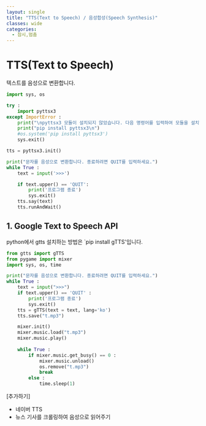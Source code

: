 ```yaml
---
layout: single
title: "TTS(Text to Speech) / 음성합성(Speech Synthesis)"
classes: wide
categories:
  - 잠시,멈춤
---
```



# TTS(Text to Speech)  

텍스트를 음성으로 변환합니다. 

```python
import sys, os

try :
    import pyttsx3
except ImportError :
    print("\npyttsx3 모듈이 설치되지 않았습니다. 다음 명령어를 입력하여 모듈을 설치해 주세요.")
    print("pip install pyttsx3\n")
    #os.system('pip install pyttsx3')
    sys.exit()

tts = pyttsx3.init()

print("문자를 음성으로 변환합니다. 종료하려면 QUIT를 입력하세요.")
while True :
    text = input('>>>')

    if text.upper() == 'QUIT':
        print('프로그램 종료')
        sys.exit()
    tts.say(text)
    tts.runAndWait()
```
## 1. Google Text to Speech API
python에서 gtts 설치하는 방법은 `pip install gTTS'입니다.  

```python
from gtts import gTTS
from pygame import mixer
import sys, os, time

print("문자를 음성으로 변환합니다. 종료하려면 QUIT를 입력하세요.")
while True :
    text = input(">>>")
    if text.upper() == 'QUIT' :
        print('프로그램 종료')
        sys.exit()
    tts = gTTS(text = text, lang='ko')
    tts.save("t.mp3")

    mixer.init()
    mixer.music.load("t.mp3")
    mixer.music.play()
    
    while True :
        if mixer.music.get_busy() == 0 :
            mixer.music.unload()
            os.remove("t.mp3")
            break
        else :
            time.sleep(1)
```

[추가하기]
+ 네이버 TTS
+ 뉴스 기사를 크롤링하여 음성으로 읽어주기
